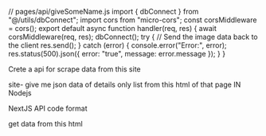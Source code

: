 // pages/api/giveSomeName.js
import { dbConnect } from "@/utils/dbConnect";
import cors from "micro-cors";
const corsMiddleware = cors();
export default async function handler(req, res) {
  await corsMiddleware(req, res);
  dbConnect();
  try {
    // Send the image data back to the client
    res.send();
  } catch (error) {
    console.error("Error:", error);
    res.status(500).json({ error: "true", message: error.message });
  }
}

Crete a api for scrape data from this site

site-
give me json data of details only list from this html of that page IN Nodejs

NextJS API code format

get data from this html
